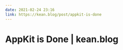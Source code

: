 ```yaml
---
date: 2021-02-24 23:16
link: https://kean.blog/post/appkit-is-done
---
```


# AppKit is Done | kean.blog 